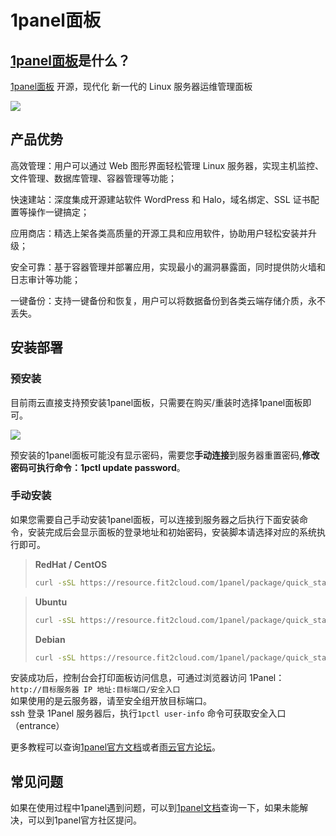 # 1panel面板

## [1panel面板](https://1panel.cn/docs/)是什么？
[1panel面板](https://1panel.cn/docs/) 开源，现代化 新一代的 Linux 服务器运维管理面板

![](https://cn-sy1.rains3.com/rainyun-assets/pic/2024/04/20240409150826_5cc21e45cd825a2ee162144f829b9a92.png)


## 产品优势

高效管理：用户可以通过 Web 图形界面轻松管理 Linux 服务器，实现主机监控、文件管理、数据库管理、容器管理等功能；

快速建站：深度集成开源建站软件 WordPress 和 Halo，域名绑定、SSL 证书配置等操作一键搞定；

应用商店：精选上架各类高质量的开源工具和应用软件，协助用户轻松安装并升级；

安全可靠：基于容器管理并部署应用，实现最小的漏洞暴露面，同时提供防火墙和日志审计等功能；

一键备份：支持一键备份和恢复，用户可以将数据备份到各类云端存储介质，永不丢失。

## 安装部署

### 预安装

目前雨云直接支持预安装1panel面板，只需要在购买/重装时选择1panel面板即可。

![](https://cn-sy1.rains3.com/rainyun-assets/pic/2024/03/20240311103038_49c9dd47f8b2aac1c0bbf083de61ddb3.png)

预安装的1panel面板可能没有显示密码，需要您**手动连接**到服务器重置密码,**修改密码可执行命令：1pctl update password**。

### 手动安装

如果您需要自己手动安装1panel面板，可以连接到服务器之后执行下面安装命令，安装完成后会显示面板的登录地址和初始密码，安装脚本请选择对应的系统执行即可。

> **RedHat / CentOS**
> ```bash
> curl -sSL https://resource.fit2cloud.com/1panel/package/quick_start.sh -o quick_start.sh && sh quick_start.sh
> ```

> **Ubuntu**
> ```bash
> curl -sSL https://resource.fit2cloud.com/1panel/package/quick_start.sh -o quick_start.sh && sudo bash quick_start.sh
> ```
> **Debian**
> ```bash
> curl -sSL https://resource.fit2cloud.com/1panel/package/quick_start.sh -o quick_start.sh && bash quick_start.sh
> ```

安装成功后，控制台会打印面板访问信息，可通过浏览器访问 1Panel： <br/>
`http://目标服务器 IP 地址:目标端口/安全入口`<br/>
如果使用的是云服务器，请至安全组开放目标端口。<br/>
ssh 登录 1Panel 服务器后，执行`1pctl user-info` 命令可获取安全入口（entrance）<br/>

更多教程可以查询[1panel官方文档](https://1panel.cn/docs/)或者[雨云官方论坛](https://forum.rainyun.com/search?q=1panel)。

## 常见问题

如果在使用过程中1panel遇到问题，可以到[1panel文档](https://1panel.cn/docs/faq/faq/)查询一下，如果未能解决，可以到1panel官方社区提问。